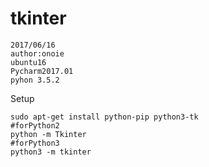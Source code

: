 # tkinter
```
2017/06/16
author:onoie
ubuntu16
Pycharm2017.01
pyhon 3.5.2
```
Setup
```
sudo apt-get install python-pip python3-tk
#forPython2
python -m Tkinter
#forPython3
python3 -m tkinter

```
